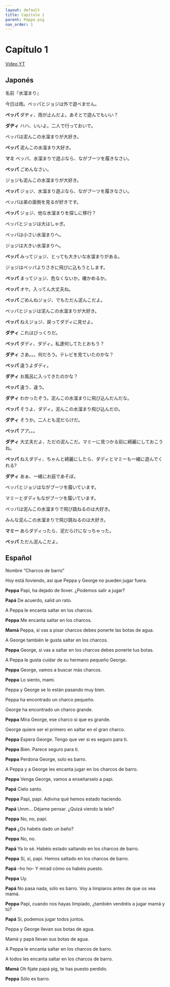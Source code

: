 ```yaml
---
layout: default
title: Capítulo 1
parent: Peppa pig
nav_order: 1
---
```


# Capítulo 1

[Video YT](https://www.youtube.com/watch?v=pwfLG69L30s)

## Japonés

名前『水溜まり』

今日は雨。ペッパとジョジは外で遊べません。

**ペッパ** ダヂィ、雨が止んだよ。あそとで遊んでもいい？

**ダヂィ** ハハ、いいよ。二人で行っておいで。

ペッパは泥んこの水溜まりが大好き。

**ペッパ** 泥んこの水溜まり大好き。

**マミ** ペッパ、水溜まりで遊ぶなら、ながブーツを履きなさい。

**ペッパ** ごめんなさい。

ジョジも泥んこの水溜まりが大好き。

**ペッパ** ジョジ、水溜まり遊ぶなら、ながブーツを履きなさい。

ペッパは弟の面倒を見るが好きです。

**ペッパ** ジョジ、他な水溜まりを探しに移行？

ペッパとジョジは大はしゃぎ。

ペッパは小さい水溜まりへ。

ジョジは大きい水溜まりへ。

**ペッパ** みってジョジ、とっても大きいな水溜まりがある。

ジョジはペッパよりさきに飛びに込もうとします。

**ペッパ** まってジョジ、危なくないか。確かめるか。

**ペッパ** オケ。入ってん大丈夫ね。

**ペッパ** ごめんねジョジ、でもただん泥んこだよ。

ペッパとジョジは泥んこの水溜まりが大好き。

**ペッパ** ねえジョジ、戻ってダディに見せよ。

**ダヂィ** これはびっくりだ。

**ペッパ** ダディ、ダディ。私達何してたとおもう？

**ダヂィ** さあ。。。何だろう。テレビを見ていたのかな？

**ペッパ** 違うよダディ。

**ダヂィ** お風呂に入ってきたのかな？

**ペッパ** 違う、違う。

**ダヂィ** わかったぞう。泥んこの水溜まりに飛び込んだんだな。

**ペッパ** そうよ、ダディ。泥んこの水溜まり飛び込んだの。

**ダヂィ** そうか。二人とも泥だらけだ。

**ペッパ** アア。。。

**ダヂィ** 大丈夫だよ、ただの泥んこだ。マミーに見つかる前に綺麗にしておこうね。

**ペッパ** ねえダディ、ちゃんと綺麗にしたら、ダディとマミーも一緒に遊んでくれる?

**ダヂィ** あぁ、一緒にお庭であそぼ。

ペッパとジョジはながブーツを履いています。

マミーとダディもながブーツを履いています。

ペッパは泥んこの水溜まりで飛び跳ねるのは大好き。

みんな泥んこの水溜まりで飛び跳ねるのは大好き。

**マミー** あらダディったら、泥だらけになっちゃった。

**ペッパ** ただん泥んこだよ。

## Español

Nombre “Charcos de barro”

Hoy está lloviendo, así que Peppa y George no pueden jugar fuera.

**Peppa** Papi, ha dejado de llover. ¿Podemos salir a jugar?

**Papá** De acuerdo, salid un rato.

A Peppa le encanta saltar en los charcos.

**Peppa** Me encanta saltar en los charcos.

**Mamá** Peppa, si vas a pisar charcos debes ponerte las botas de agua.

A George también le gusta saltar en los charcos.

**Peppa** George, si vas a saltar en los charcos debes ponerte tus botas.

A Peppa le gusta cuidar de su hermano pequeño George.

**Peppa** George, vamos a buscar más charcos.

**Peppa** Lo siento, mami.

Peppa y George se lo están pasando muy bien.

Peppa ha encontrado un charco pequeño.

George ha encontrado un charco grande.

**Peppa** Mira George, ese charco si que es grande.

George quiere ser el primero en saltar en el gran charco.

**Peppa** Espera George. Tengo que ver si es seguro para ti.

**Peppa** Bien. Parece seguro para ti.

**Peppa** Perdona George, solo es barro.

A Peppa y a George les encanta jugar en los charcos de barro.

**Peppa** Venga George, vamos a enseñarselo a papi.

**Papá** Cielo santo.

**Peppa** Papi, papi. Adivina qué hemos estado haciendo.

**Papá** Umm… Déjame pensar. ¿Quizá viendo la tele?

**Peppa** No, no, papi.

**Papá** ¿Os habéis dado un baño?

**Peppa** No, no.

**Papá** Ya lo sé. Habéis estado saltando en los charcos de barro.

**Peppa** Sí, sí, papi. Hemos saltado en los charcos de barro.

**Papá** –ho ho– Y mirad cómo os habéis puesto.

**Peppa** Uy.

**Papá** No pasa nada, sólo es barro. Voy a limpiaros antes de que os vea mamá.

**Peppa** Papi, cuando nos hayas limpiado, ¿también vendréis a jugar mamá y tú?

**Papá** Si, podemos jugar todos juntos.

Peppa y George llevan sus botas de agua.

Mamá y papá llevan sus botas de agua.

A Peppa le encanta saltar en los charcos de barro.

A todos les encanta saltar en los charcos de barro.

**Mamá** Oh fijate papá pig, te has puesto perdido.

**Peppa** Sólo es barro.